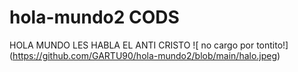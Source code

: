# hola-mundo2 CODS

HOLA MUNDO LES HABLA EL ANTI CRISTO
<span>![</span><span> no cargo por tontito</span><span>!]</span><span>(</span><span>https://github.com/GARTU90/hola-mundo2/blob/main/halo.jpeg</span><span>)</span>